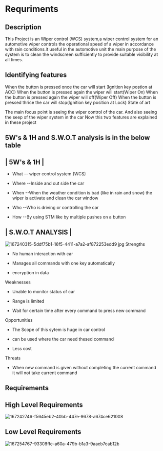 # Requriments


## Description

This Project is an Wiper control (WCS) system,a wiper control system for an automotive wiper controls the operational speed of a wiper in accordance with rain conditions.It useful in the automotive unit the main purpose of the system is to clean the windscreen sufficiently to provide suitable visibility at all times.

## Identifying features

When the button is pressed once the car will start (Ignition key postion at ACC) When the button is pressed again the wiper will start(Wiper On) When the button is pressed again the wiper will off(Wiper Off) When the button is pressed thrice the car will stop(Ignition key position at Lock) State of art

The main focus point is seeing the wiper control of the car. And also seeing the seep of the wiper system in the car Now this two features are explained in these project

## 5W's & 1H and S.W.O.T analysis is in the below table

## | 5W's & 1H |

* What -- wiper control system (WCS)

* Where --Inside and out side the car

* When --When the weather condition is bad (like in rain and snow) the wiper is activate and clean the car window

* Who --Who is driving or controlling the car

* How --By using STM like by multiple pushes on a button

## | S.W.O.T ANALYSIS |
![167240315-5ddf75b1-16f5-4411-a7a2-af872253edd9 jpg](https://user-images.githubusercontent.com/101493917/168136470-bfb3589e-09e4-4fc1-8615-14c3f041af65.png)
Strengths

* No human interaction with car

* Manages all commands with one key automatically

* encryption in data

Weaknesses

* Unable to monitor status of car

* Range is limited

* Wait for certain time after every command to press new command

Opportunities

* The Scope of this sytem is huge in car control

* can be used where the car need thesed command

* Less cost

Threats

* When new command is given without completing the current command it will not take current command

## Requirements

## High Level Requirements
![167242746-f5645eb2-40bb-447e-9678-a674ce621008](https://user-images.githubusercontent.com/101493917/168136667-3613a898-d30e-4677-b4eb-1be46eb77412.jpg)

## Low Level Requirements
![167254767-93308ffc-a60a-479b-b1a3-9aaeb7cab12b](https://user-images.githubusercontent.com/101493917/168136750-dd57cd82-1053-4737-a209-b879c885e4e2.jpg)


